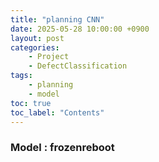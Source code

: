 ```yaml
---
title: "planning CNN"
date: 2025-05-28 10:00:00 +0900
layout: post
categories: 
    - Project
    - DefectClassification
tags: 
    - planning 
    - model
toc: true
toc_label: "Contents"
---
```


### Model : frozenreboot